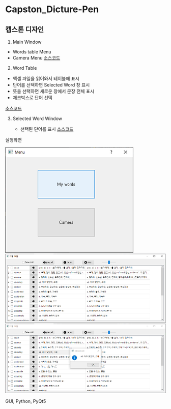 # Capston_Dicture-Pen
캡스톤 디자인
-----
1. Main Window

  - Words table Menu
  - Camera Menu
  [소스코드](gui_menu_window.py)
  
 2. Word Table

   - 엑셀 파일을 읽어와서 테이블에 표시
   - 단어를 선택하면 Selected Word 창 표시
   - 뜻을 선택하면 새로운 창에서 문장 전체 표시
   - 체크박스로 단어 선택

   [소스코드](gui_table_window.py)

3. Selected Word Window

   - 선택된 단어를 표시
    [소스코드](gui_selectedword_window.py)

실행화면

![Main_Window](ref_images/menu.png)
![Word_Table](ref_images/word_table.png)
![Explain_Word](ref_images/word_mean.png)


GUI, Python, PyQt5
